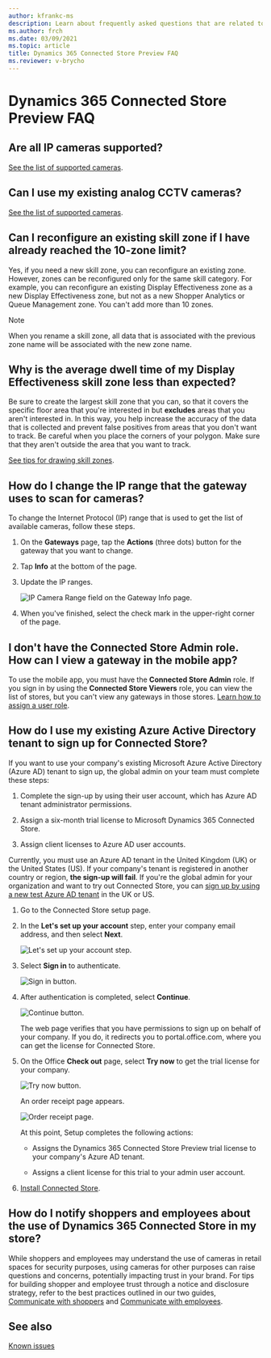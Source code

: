 ```yaml
---
author: kfrankc-ms
description: Learn about frequently asked questions that are related to Microsoft Dynamics 365 Connected Store Preview.
ms.author: frch
ms.date: 03/09/2021
ms.topic: article
title: Dynamics 365 Connected Store Preview FAQ
ms.reviewer: v-brycho
---
```


# Dynamics 365 Connected Store Preview FAQ

## Are all IP cameras supported?

[See the list of supported cameras](install-cameras.md#supported-cameras).

## Can I use my existing analog CCTV cameras?

[See the list of supported cameras](install-cameras.md#supported-cameras).

## Can I reconfigure an existing skill zone if I have already reached the 10-zone limit?

Yes, if you need a new skill zone, you can reconfigure an existing zone. However, zones can be reconfigured only for the same skill category. For example, you can reconfigure an existing Display Effectiveness zone as a new Display Effectiveness zone, but not as a new Shopper Analytics or Queue Management zone. You can't add more than 10 zones.

> [!NOTE]
> When you rename a skill zone, all data that is associated with the previous zone name will be associated with the new zone name.

## Why is the average dwell time of my Display Effectiveness skill zone less than expected?

Be sure to create the largest skill zone that you can, so that it covers the specific floor area that you're interested in but **excludes** areas that you aren't interested in. In this way, you help increase the accuracy of the data that is collected and prevent false positives from areas that you don't want to track. Be careful when you place the corners of your polygon. Make sure that they aren't outside the area that you want to track.

[See tips for drawing skill zones](mobile-app-add-camera-skill-zones.md#tips-for-drawing-skill-zones).

## How do I change the IP range that the gateway uses to scan for cameras?

To change the Internet Protocol (IP) range that is used to get the list of available cameras, follow these steps.

1. On the **Gateways** page, tap the **Actions** (three dots) button for the gateway that you want to change.

2. Tap **Info** at the bottom of the page.

3. Update the IP ranges. 

    ![IP Camera Range field on the Gateway Info page.](media/faq-ip-range.PNG "IP Camera Range field on the Gateway Info page")

4. When you've finished, select the check mark in the upper-right corner of the page.

## I don't have the Connected Store Admin role. How can I view a gateway in the mobile app?

To use the mobile app, you must have the **Connected Store Admin** role. If you sign in by using the **Connected Store Viewers** role, you can view the list of stores, but you can't view any gateways in those stores. [Learn how to assign a user role](admin-user-accounts.md).

## How do I use my existing Azure Active Directory tenant to sign up for Connected Store? 

If you want to use your company's existing Microsoft Azure Active Directory (Azure AD) tenant to sign up, the global admin on your team must complete these steps:

1. Complete the sign-up by using their user account, which has Azure AD tenant administrator permissions.

2. Assign a six-month trial license to Microsoft Dynamics 365 Connected Store.

3. Assign client licenses to Azure AD user accounts.

Currently, you must use an Azure AD tenant in the United Kingdom (UK) or the United States (US). If your company's tenant is registered in another country or region, **the sign-up will fail**. If you're the global admin for your organization and want to try out Connected Store, you can [sign up by using a new test Azure AD tenant](admin-create-new-tenant.md) in the UK or US.

1. Go to the Connected Store setup page.

2. In the **Let's set up your account** step, enter your company email address, and then select **Next**.

    ![Let's set up your account step.](media/faq-setup-account.PNG "Let's set up your account step")

3. Select **Sign in** to authenticate.

    ![Sign in button.](media/faq-sign-in.PNG "Sign in button")

4. After authentication is completed, select **Continue**.

    ![Continue button.](media/faq-continue.PNG "Continue button")

    The web page verifies that you have permissions to sign up on behalf of your company. If you do, it redirects you to portal.office.com, where you can get the license for Connected Store.

5. On the Office **Check out** page, select **Try now** to get the trial license for your company.

    ![Try now button.](media/faq-check-out.PNG "Try now button")

    An order receipt page appears.

    ![Order receipt page.](media/faq-order-receipt.PNG "Order receipt page")

    At this point, Setup completes the following actions:

    - Assigns the Dynamics 365 Connected Store Preview trial license to your company's Azure AD tenant.
    
    - Assigns a client license for this trial to your admin user account.

6. [Install Connected Store](admin-install-web-app.md).

## How do I notify shoppers and employees about the use of Dynamics 365 Connected Store in my store?

While shoppers and employees may understand the use of cameras in retail spaces for security purposes, using cameras for other purposes can raise questions and concerns, potentially impacting trust in your brand. For tips for building shopper and employee trust through a notice and disclosure strategy, refer to the best practices outlined in our two guides, [Communicate with shoppers](communication-plan.md) and [Communicate with employees](employee-plan.md).

## See also

[Known issues](known-issues.md)
